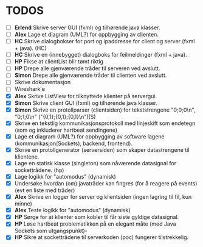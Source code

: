 # TODOS
- [ ] **Erlend** Skrive server GUI (fxml) og tilhørende java klasser.
- [ ] **Alex** Lage et diagram (UML?) for oppbygging av clienten.
- [ ] **HC** Skrive dialogbokser for port og ipaddresse for client og server (fxml + java). (HC)
- [ ] **HC** Skrive en (innebygget) dialogboks for feilmeldinger (fxml + java).
- [ ] **HP** Fikse at clientList blir tømt riktig
- [ ] **HP** Drepe alle gjenværende tråder til serveren ved avslutt.
- [ ] **Simon** Drepe alle gjenværende tråder til clienten ved avslutt.
- [ ] Skrive dokumentasjon
- [ ] Wireshark'e
- [x] **Alex** Skrive ListView for tilknyttede klienter på servergui.
- [x] **Simon** Skrive client GUI (fxml) og tilhørende java klasser.
- [x] **Simon** Skrive en protollparser (clientsiden) for tekststrengene "0;0;0\n", "0;1;0\n" ("{0,1};{0,1};{0,1}\n")(S)
- [x] Skrive en tekstlig kommunikasjonsprotokoll med linjeskift som endetegn (som og inkluderer hartbeat sendingene)
- [x] Lage et diagram (UML?) for oppbygging av software lagene (kommunikasjon(Sockets), backend, frontend).
- [x] Skrive en protollgenerator (serversiden) som skaper datastrengene til klientene.
- [x] Lage en statisk klasse (singleton) som nåværende datasignal for sockettrådene. (hp)
- [x] Lage logikk for "automodus" (dynamisk)
- [x] Undersøke hvordan (om) javatråder kan fingres (for å reagere på events) (evt en liste med tråder)
- [x] **Alex** Skrive en logger for server og klientsiden (ingen lagring til fil, kun minne)
- [x] **Alex** Teste logikk for "automodus" (dynamisk)
- [x] **HP** Sørge for at klienter som kobler til får siste gyldige datasignal.
- [x] **HP** Løse hartbeat problematikken på en elegant måte (med Java Sockets som utgangspunkt)- 
- [x] **HP** Sikre at sockettrådene til serverkoden (poc) fungerer tilstrekkelig.
